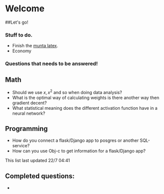 
<p align="center">

# Welcome

</p>

##Let's go!

### Stuff to do.

* Finish the [munta latex](https://www.sharelatex.com/project/592edbf359a8a3210557fb14).<br/>
* Economy



### Questions that needs to be answered!
## Math
* Should we use $x, x^2$ and so when doing data analysis?
* What is the optimal way of calculating weights is there another way then gradient decent?
* What statistical meaning does the different activation function have in a neural network?
## Programming
* How do you connect a flask/Django app to posgres or another SQL-service?
* How can you use Obj-c to get information for a flask/Django app?

This list last updated 22/7 04:41

## Completed questions:
*
